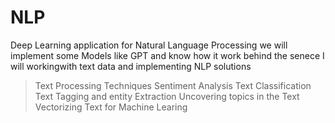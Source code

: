 # NLP
Deep Learning application for Natural Language Processing 
we will implement some Models like GPT and know how it work behind the senece 
I will workingwith text data and implementing NLP solutions 

>  Text Processing Techniques
>   Sentiment Analysis
>   Text Classification
>   Text Tagging and entity Extraction
>   Uncovering topics in the Text
>   Vectorizing Text for Machine Learing 
